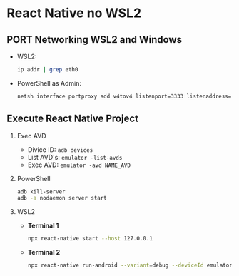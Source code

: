 # React Native no WSL2

## PORT Networking WSL2 and Windows

- WSL2:
  
  ```bash
  ip addr | grep eth0
  ```

- PowerShell as Admin:
  
  ```bash
  netsh interface portproxy add v4tov4 listenport=3333 listenaddress=0.0.0.0 connectport=3333 connectaddress=IP
  ```

## Execute React Native Project

1. Exec AVD

   - Divice ID: `adb devices`
   - List AVD's: `emulator -list-avds`
   - Exec AVD: `emulator -avd NAME_AVD`
  
2. PowerShell

    ```bash
    adb kill-server
    adb -a nodaemon server start
    ```

3. WSL2

   - **Terminal 1**

       ```bash
       npx react-native start --host 127.0.0.1  
       ```

   - **Terminal 2**

       ```bash
       npx react-native run-android --variant=debug --deviceId emulator-5554
       ```
